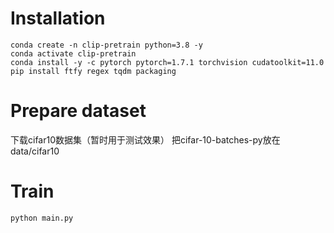 # Installation

```shell
conda create -n clip-pretrain python=3.8 -y
conda activate clip-pretrain
conda install -y -c pytorch pytorch=1.7.1 torchvision cudatoolkit=11.0
pip install ftfy regex tqdm packaging
```

# Prepare dataset
下载cifar10数据集（暂时用于测试效果）
把cifar-10-batches-py放在data/cifar10

# Train
```shell
python main.py
```
